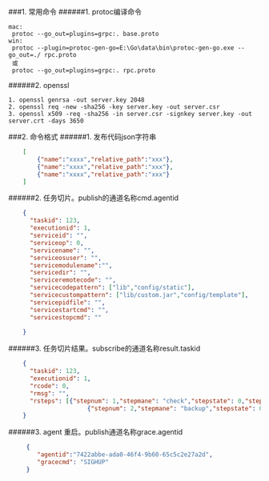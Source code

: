 ###1. 常用命令
######1. protoc编译命令
```
mac:
 protoc --go_out=plugins=grpc:. base.proto
win:
 protoc --plugin=protoc-gen-go=E:\Go\data\bin\protoc-gen-go.exe --go_out=./ rpc.proto
 或
 protoc --go_out=plugins=grpc:. rpc.proto
```
######2. openssl
```
1. openssl genrsa -out server.key 2048
2. openssl req -new -sha256 -key server.key -out server.csr
3. openssl x509 -req -sha256 -in server.csr -signkey server.key -out server.crt -days 3650 
```
###2. 命令格式
######1. 发布代码json字符串 
```json
    [
        {"name":"xxxx","relative_path":"xxx"},
        {"name":"xxxx","relative_path":"xxx"},
        {"name":"xxxx","relative_path":"xxx"}
    ]

```
######2. 任务切片。publish的通道名称cmd.agentid
```json
    {
      "taskid": 123,
      "executionid": 1,
      "serviceid": "",
      "serviceop": 0,
      "servicename": "",
      "serviceosuser": "",
      "servicemodulename":"",
      "servicedir": "",
      "serviceremotecode": "",
      "servicecodepattern": ["lib","config/static"],
      "servicecustompattern": ["lib/custom.jar","config/template"],
      "servicepidfile": "",
      "servicestartcmd": "",
      "servicestopcmd": ""
      
    }
``` 
######3. 任务切片结果。subscribe的通道名称result.taskid
```json
    {
      "taskid": 123,
      "executionid": 1,
      "rcode": 0,
      "rmsg": "",
      "rsteps": [{"stepnum": 1,"stepmane": "check","stepstate": 0,"stepmsg": "","steptime": ""},
                      {"stepnum": 2,"stepmane": "backup","stepstate": 0,"stepmsg": "","steptime": ""}]  
    }
``` 
######3. agent 重启。publish通道名称grace.agentid
```json
     {
        "agentid":"7422abbe-ada0-46f4-9b60-65c5c2e27a2d",
        "gracecmd": "SIGHUP"
     }
```
